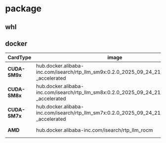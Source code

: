 # package

## whl



## docker

| **CardType**              | **image** | **tag** |
|--------------------------|-------------------|-------------------|
| **CUDA-SM9x**           | hub.docker.alibaba-inc.com/isearch/rtp_llm_sm9x:0.2.0_2025_09_24_21_00_615e568 _accelerated   
| **CUDA-SM8x**           | hub.docker.alibaba-inc.com/isearch/rtp_llm_sm8x:0.2.0_2025_09_24_21_00_615e568 _accelerated   
| **CUDA-SM7x**           | hub.docker.alibaba-inc.com/isearch/rtp_llm_sm7x:0.2.0_2025_09_24_21_00_615e568 _accelerated                |
| **AMD**            | hub.docker.alibaba-inc.com/isearch/rtp_llm_rocm    | 0.2.0_2025_09_24_21_00_615e568 _accelerated                 |

